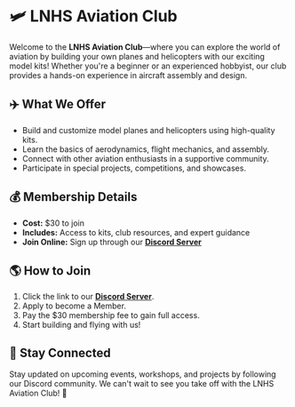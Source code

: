 # 🛩️ LNHS Aviation Club

Welcome to the **LNHS Aviation Club**—where you can explore the world of aviation by building your own planes and helicopters with our exciting model kits! Whether you're a beginner or an experienced hobbyist, our club provides a hands-on experience in aircraft assembly and design.

## ✈️ What We Offer
- Build and customize model planes and helicopters using high-quality kits.
- Learn the basics of aerodynamics, flight mechanics, and assembly.
- Connect with other aviation enthusiasts in a supportive community.
- Participate in special projects, competitions, and showcases.

## 💰 Membership Details
- **Cost:** $30 to join
- **Includes:** Access to kits, club resources, and expert guidance
- **Join Online:** Sign up through our **[Discord Server](https://discord.gg/9ZFMz7WnS8)**

## 🌎 How to Join
1. Click the link to our **[Discord Server](https://discord.gg/9ZFMz7WnS8)**.
2. Apply to become a Member.
3. Pay the $30 membership fee to gain full access.
4. Start building and flying with us!

## 📢 Stay Connected
Stay updated on upcoming events, workshops, and projects by following our Discord community. We can't wait to see you take off with the LNHS Aviation Club! 🚀

